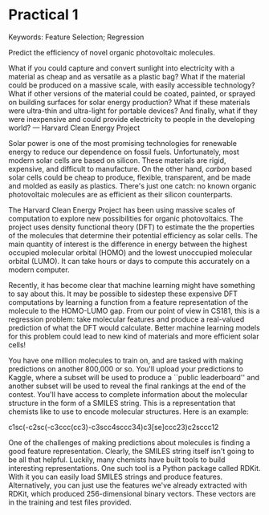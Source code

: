 # Practical 1 

Keywords: Feature Selection; Regression

Predict the efficiency of novel organic photovoltaic molecules.

What if you could capture and convert sunlight into electricity with a material as cheap and as versatile as a plastic bag? What if the material could be produced on a massive scale, with easily accessible technology? What if other versions of the material could be coated, painted, or sprayed on building surfaces for solar energy production? What if these materials were ultra-thin and ultra-light for portable devices? And finally, what if they were inexpensive and could provide electricity to people in the developing world?  — Harvard Clean Energy Project

Solar power is one of the most promising technologies for renewable energy to reduce our dependence on fossil fuels. Unfortunately, most modern solar cells are based on silicon. These materials are rigid, expensive, and difficult to manufacture. On the other hand, *carbon* based solar cells could be cheap to produce, flexible, transparent, and be made and molded as easily as plastics. There's just one catch: no known organic photovoltaic molecules are as efficient as their silicon counterparts.

The Harvard Clean Energy Project has been using massive scales of computation to explore new possibilities for organic photovoltaics. The project uses density functional theory (DFT) to estimate the the properties of the molecules that determine their potential efficiency as solar cells. The main quantity of interest is the difference in energy between the highest occupied molecular orbital (HOMO) and the lowest unoccupied molecular orbital (LUMO). It can take hours or days to compute this accurately on a modern computer.

Recently, it has become clear that machine learning might have something to say about this. It may be possible to sidestep these expensive DFT computations by learning a function from a feature representation of the molecule to the HOMO-LUMO gap. From our point of view in CS181, this is a regression problem: take molecular features and produce a real-valued prediction of what the DFT would calculate. Better machine learning models for this problem could lead to new kind of materials and more efficient solar cells!

You have one million molecules to train on, and are tasked with making predictions on another 800,000 or so. You'll upload your predictions to Kaggle, where a subset will be used to produce a ``public leaderboard'' and another subset will be used to reveal the final rankings at the end of the contest. You'll have access to complete information about the molecular structure in the form of a SMILES string. This is a representation that chemists like to use to encode molecular structures. Here is an example:

c1sc(-c2sc(-c3ccc(cc3)-c3scc4sccc34)c3[se]ccc23)c2sccc12

One of the challenges of making predictions about molecules is finding a good feature representation. Clearly, the SMILES string itself isn't going to be all that helpful. Luckily, many chemists have built tools to build interesting representations. One such tool is a Python package called RDKit. With it you can easily load SMILES strings and produce features. Alternatively, you can just use the features we've already extracted with RDKit, which produced 256-dimensional binary vectors. These vectors are in the training and test files provided.

